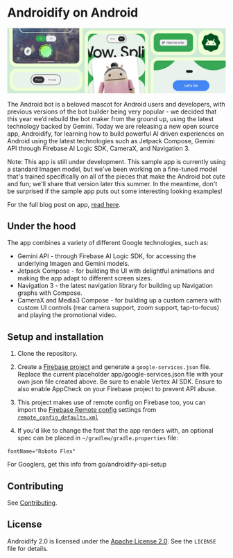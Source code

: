 # Androidify on Android

![androidify banner](/art/androidify_banner.webp)

The Android bot is a beloved mascot for Android users and developers, with previous versions of the
bot builder being very popular - we decided that this year we’d rebuild the bot maker from the
ground up, using the latest technology backed by Gemini. Today we are releasing a new open source
app, Androidify, for learning how to build powerful AI driven experiences on Android using the
latest technologies such as Jetpack Compose, Gemini API through Firebase AI Logic SDK, CameraX, and
Navigation 3.

Note: This app is still under development. This sample app is currently using a standard Imagen
model, but we've been working on a fine-tuned model that's trained specifically on all of the pieces
that make the Android bot cute and fun; we'll share that version later this summer. In the meantime,
don't be surprised if the sample app puts out some interesting looking examples!

For the full blog post on app, [read here](https://android-developers.googleblog.com/2025/05/androidify-building-ai-driven-experiences-jetpack-compose-gemini-camerax.html). 

## Under the hood
The app combines a variety of different Google technologies, such as:
* Gemini API - through Firebase AI Logic SDK, for accessing the underlying Imagen and Gemini models.
* Jetpack Compose - for building the UI with delightful animations and making the app adapt to different screen sizes.
* Navigation 3 - the latest navigation library for building up Navigation graphs with Compose.
* CameraX and Media3 Compose - for building up a custom camera with custom UI controls (rear camera support, zoom support, tap-to-focus) and playing the promotional video.

## Setup and installation

1. Clone the repository.
2. Create a [Firebase project](https://firebase.google.com/products/firebase-ai-logic) and
   generate a `google-services.json` file.
   Replace the current placeholder app/google-services.json file with your own json file created
   above. Be sure to enable Vertex AI SDK.
   Ensure to also enable AppCheck on your Firebase project to prevent API abuse.

3. This project makes use of remote config on Firebase too, you can import the [Firebase Remote config](https://firebase.google.com/docs/remote-config) settings from 
[`remote_config_defaults.xml`](core/network/src/main/res/xml/remote_config_defaults.xml)

4. If you'd like to change the font that the app renders with, an optional spec can be placed in
   `~/gradlew/gradle.properties` file:

```
fontName="Roboto Flex"
```

For Googlers, get this info from go/androidify-api-setup

## Contributing

See [Contributing](CONTRIBUTING.md).

## License

Androidify 2.0 is licensed under the [Apache License 2.0](LICENSE). See the `LICENSE` file for
details.
